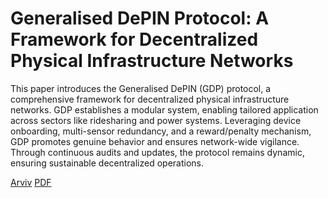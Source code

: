 #  Generalised DePIN Protocol: A Framework for Decentralized Physical Infrastructure Networks 
This paper introduces the Generalised DePIN (GDP) protocol, a comprehensive framework for decentralized physical infrastructure networks. GDP establishes a modular system, enabling tailored application across sectors like ridesharing and power systems. Leveraging device onboarding, multi-sensor redundancy, and a reward/penalty mechanism, GDP promotes genuine behavior and ensures network-wide vigilance. Through continuous audits and updates, the protocol remains dynamic, ensuring sustainable decentralized operations.

[Arviv](https://arxiv.org/abs/2311.00551)
[PDF](https://arxiv.org/pdf/2311.00551.pdf)
